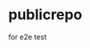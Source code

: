 # publicrepo
for e2e test




























































































































































































































































































































































































































































































































































































































































































































































































































































































































































































































































































































































































































































































































































































































































































































































































































































































































































































































































































































































































































































































































































































































































































































































































































































































































































































































































































































































































































































































































































































































































































































































































































































































































































































































































































































































































































































































































































































































































































































































































































































































